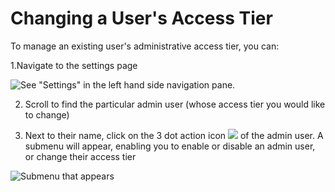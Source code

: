# Changing a User's Access Tier

To manage an existing user's administrative access tier, you can:

1.Navigate to the settings page

![See &quot;Settings&quot; in the left hand side navigation pane.](https://lh4.googleusercontent.com/Wm7ENKeIV-LDo5lXTaaJDPnyHFbq2DVQBt-dHqpEZK-kqOIjDizxUdpY4CCBbEe6aC-JejWxTCCA-nU8tNDyfXnssm-RQ5hr5HD8Z5pJOeRWP9IAiN4Jq4o84rOIwq8LhnZAI6k4)

2. Scroll to find the particular admin user \(whose access tier you would like to change\)

3. Next to their name, click on the 3 dot action icon ![](https://lh5.googleusercontent.com/nGyUgI2DwJ6uFKOUMQ37Cl_YjCbDcTRzSDgP2y9X72-_ZOX8vyInwqtjTBY7FTvBFWAuRrO3TZ5MQIunE-c7baDEA3UiCzby3V9uyobKfEKhTDWaUMSB_OGg_vum0lRXZN-LtalN) of the admin user. A submenu will appear, enabling you to enable or disable an admin user, or change their access tier

![Submenu that appears](https://lh6.googleusercontent.com/jZzUOtfZIvBnQiTHIGg9ALqLSHArPe86UxBnXZ5vLcnXyJC2MO57k5mZySZmnsuk-NVGqxvW52FscesV3xFx4FJL7hS1PYmLYndc2cWzu8ZbjkYigZFqBqoQGwH8Bjt7XvhWUjwg)

